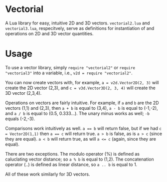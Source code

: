 # Vectorial
A Lua library for easy, intuitive 2D and 3D vectors. `vectorial2.lua` and `vectorial3.lua`, respecitvely, serve as definitions for instantiation of and operations on 2D and 3D vector quantities.

# Usage
To use a vector library, simply `require "vectorial2"` or `require "vectorial3"` into a variable, i.e., `v2d = require "vectorial2"`.

You can now create vectors with, for example, `a = v2d.Vector2D(2, 3)` will create the 2D vector (2,3), and `c = v3d.Vector3D(2, 3, 4)` will create the 3D vector (2,3,4).

Operations on vectors are fairly intuitive. For example, if `a` and `b` are the 2D vectors (1,1) and (2,3), then `a + b` is equal to (3,4), `a - b` is equal to (-1,-2), and `a / b` is equal to (0.5, 0.333...). The unary minus works as well; `-b` equals (-2,-3).

Comparisons work intuitively as well. `a == b` will return false, but if we had `c = Vector2D(1,1)` then `a == c` will return true. `a > b` is false, as is `a > c` (since they are equal). `a < b` will return true, as will `a <= c` (again, since they are equal).

There are two exceptions. The modulo operator (%) is defined as caluclating vector distance; so `a % b` is equal to (1,2). The concatenation operator (..) is defined as linear distance, so `a .. b` is equal to 1. 

All of these work similarly for 3D vectors.
